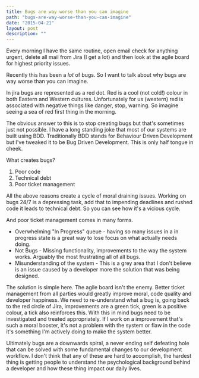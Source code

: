 ```yaml
---
title: Bugs are way worse than you can imagine
path: "bugs-are-way-worse-than-you-can-imagine"
date: "2015-04-21"
layout: post
description: ""
---
```

Every morning I have the same routine, open email check for anything urgent, delete all mail from Jira (I get a lot) and then look at the agile board for highest priority issues.

Recently this has been a *lot* of bugs. So I want to talk about why bugs are way worse than you can imagine.

In jira bugs are represented as a red dot. Red is a cool (not cold!) colour in both Eastern and Western cultures. Unfortunately for us (western) red is associated with negative things like danger, stop, warning. So imagine seeing a sea of red first thing in the morning.

The obvious answer to this is to stop creating bugs but that's sometimes just not possible. I have a long standing joke that most of our systems are built using BDD. Traditionally BDD stands for Behaviour Driven Development but I've tweaked it to be Bug Driven Development. This is only half tongue in cheek.

What creates bugs?

1. Poor code
2. Technical debt
3. Poor ticket management

All the above reasons create a cycle of moral draining issues. Working on bugs 24/7 is a depressing task, add that to impending deadlines and rushed code it leads to technical debt. So you can see how it's a vicious cycle.

And poor ticket management comes in many forms.

* Overwhelming "In Progress" queue - having so many issues in a in progress state is a great way to lose focus on what actually needs doing.
* Not Bugs - Missing functionality, improvements to the way the system works. Arguably the most frustrating all of all bugs.
* Misunderstanding of the system - This is a grey area that I don't believe is an issue caused by a developer more the solution that was being designed.

The solution is simple here. The agile board isn't the enemy. Better ticket management from all parties would greatly improve moral, code quality and developer happiness. We need to re-understand what a bug is, going back to the red circle of Jira, improvements are a green tick, green is a positive colour, a tick also reinforces this. With this in mind bugs need to be investigated and treated appropriately. If I work on a improvement that's such a moral booster, it's not a problem with the system or flaw in the code it's something I'm actively doing to make the system better.

Ultimately bugs are a downwards spiral, a never ending self defeating hole that can be solved with some fundamental changes to our development workflow. I don't think that any of these are hard to accomplish, the hardest thing is getting people to understand the psychological background behind a developer and how these thing impact our daily lives.

